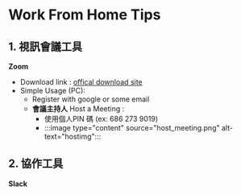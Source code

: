 # Work From Home Tips

## 1. 視訊會議工具

**Zoom**

- Download link :   [ offical download site](https://zoomnow.net/zntw_zoom_download.php?showType=ALL)
- Simple Usage (PC):
  - Register with google or some email 
  - **會議主持人** Host a Meeting :
    - 使用個人PIN 碼 (ex: 686 273 9019)
    - :::image type="content" source="host_meeting.png" alt-text="hostimg":::



## 2. 協作工具

**Slack**